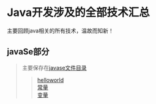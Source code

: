 # Java开发涉及的全部技术汇总
主要回顾java相关的所有技术，温故而知新！
## javaSe部分 
>主要保存在[javase文件目录](https://github.com/git4deng/java-all/tree/master/javase)  
>>[helloworld](https://github.com/git4deng/java-all/blob/master/javase/program_code/HelloWorld.java)  
>>[常量](https://github.com/git4deng/java-all/blob/master/javase/program_code/Const.java)  
>>[变量](https://github.com/git4deng/java-all/blob/master/javase/program_code/Variable.java)  
